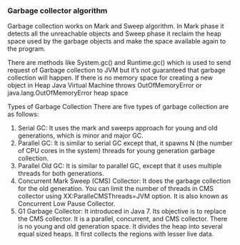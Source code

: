 ### Garbage collector algorithm

Garbage collection works on Mark and Sweep algorithm. 
In Mark phase it detects all the unreachable objects and Sweep phase it reclaim the heap space used by the garbage objects 
and make the space available again to the program.

There are methods like System.gc() and Runtime.gc() which is used to send request of Garbage collection to 
JVM but it’s not guaranteed that garbage collection will happen. 
If there is no memory space for creating a new object in Heap Java Virtual Machine throws 
OutOfMemoryError or java.lang.OutOfMemoryError heap space

Types of Garbage Collection
There are five types of garbage collection are as follows:

1. Serial GC: It uses the mark and sweeps approach for young and old generations, which is minor and major GC.
2. Parallel GC: It is similar to serial GC except that, it spawns N (the number of CPU cores in the system) threads for young generation garbage collection.
3. Parallel Old GC: It is similar to parallel GC, except that it uses multiple threads for both generations.
4. Concurrent Mark Sweep (CMS) Collector: It does the garbage collection for the old generation. 
You can limit the number of threads in CMS collector using XX:ParalleCMSThreads=JVM option. It is also known as Concurrent Low Pause Collector.
5. G1 Garbage Collector: It introduced in Java 7. Its objective is to replace the CMS collector. It is a parallel, concurrent, and CMS collector. 
There is no young and old generation space. It divides the heap into several equal sized heaps. It first collects the regions with lesser live data.

